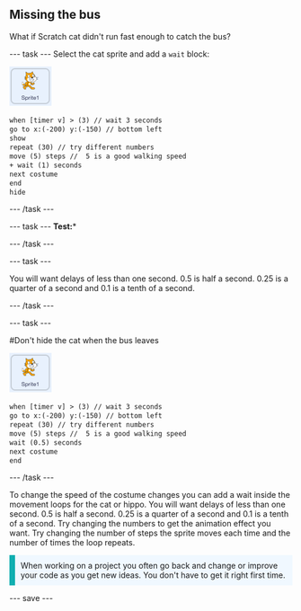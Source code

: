 ## Missing the bus

What if Scratch cat didn't run fast enough to catch the bus?

--- task ---
Select the cat sprite and add a `wait` block:

![Scratch cat sprite](images/scratch-cat-sprite.png)

```blocks3
when [timer v] > (3) // wait 3 seconds
go to x:(-200) y:(-150) // bottom left
show
repeat (30) // try different numbers
move (5) steps //  5 is a good walking speed
+ wait (1) seconds
next costume 
end
hide
```

--- /task ---


--- task ---
**Test:***

--- /task ---

--- task ---


You will want delays of less than one second. 0.5 is half a second. 0.25 is a quarter of a second and 0.1 is a tenth of a second. 

--- /task ---

--- task ---

#Don't hide the cat when the bus leaves

![Scratch cat sprite](images/scratch-cat-sprite.png)

```blocks3
when [timer v] > (3) // wait 3 seconds
go to x:(-200) y:(-150) // bottom left
repeat (30) // try different numbers
move (5) steps //  5 is a good walking speed
wait (0.5) seconds
next costume 
end
```

--- /task ---

To change the speed of the costume changes you can add a wait inside the movement loops for the cat or hippo.
You will want delays of less than one second. 0.5 is half a second. 0.25 is a quarter of a second and 0.1 is a tenth of a second. 
Try changing the numbers to get the animation effect you want. 
Try changing the number of steps the sprite moves each time and the number of times the loop repeats.

<p style="border-left: solid; border-width:10px; border-color: #0faeb0; background-color: aliceblue; padding: 10px;">
When working on a project you often go back and change or improve your code as you get new ideas. You don't have to get it right first time. 
</p>

--- save ---


